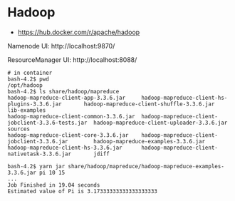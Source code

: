# Hadoop

- https://hub.docker.com/r/apache/hadoop


Namenode UI: http://localhost:9870/

ResourceManager UI: http://localhost:8088/

```
# in container
bash-4.2$ pwd
/opt/hadoop
bash-4.2$ ls share/hadoop/mapreduce
hadoop-mapreduce-client-app-3.3.6.jar     hadoop-mapreduce-client-hs-plugins-3.3.6.jar       hadoop-mapreduce-client-shuffle-3.3.6.jar   lib-examples
hadoop-mapreduce-client-common-3.3.6.jar  hadoop-mapreduce-client-jobclient-3.3.6-tests.jar  hadoop-mapreduce-client-uploader-3.3.6.jar  sources
hadoop-mapreduce-client-core-3.3.6.jar    hadoop-mapreduce-client-jobclient-3.3.6.jar        hadoop-mapreduce-examples-3.3.6.jar
hadoop-mapreduce-client-hs-3.3.6.jar      hadoop-mapreduce-client-nativetask-3.3.6.jar       jdiff

bash-4.2$ yarn jar share/hadoop/mapreduce/hadoop-mapreduce-examples-3.3.6.jar pi 10 15
...
Job Finished in 19.04 seconds
Estimated value of Pi is 3.17333333333333333333
```